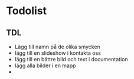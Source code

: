 # Todolist

## TDL
+ Lägg till namn på de olika smycken
+ lägg till en slideshow i kontakta oss
+ lägg till en bättre bild och text i documentation
+ lägg alla bilder i en mapp
+ 